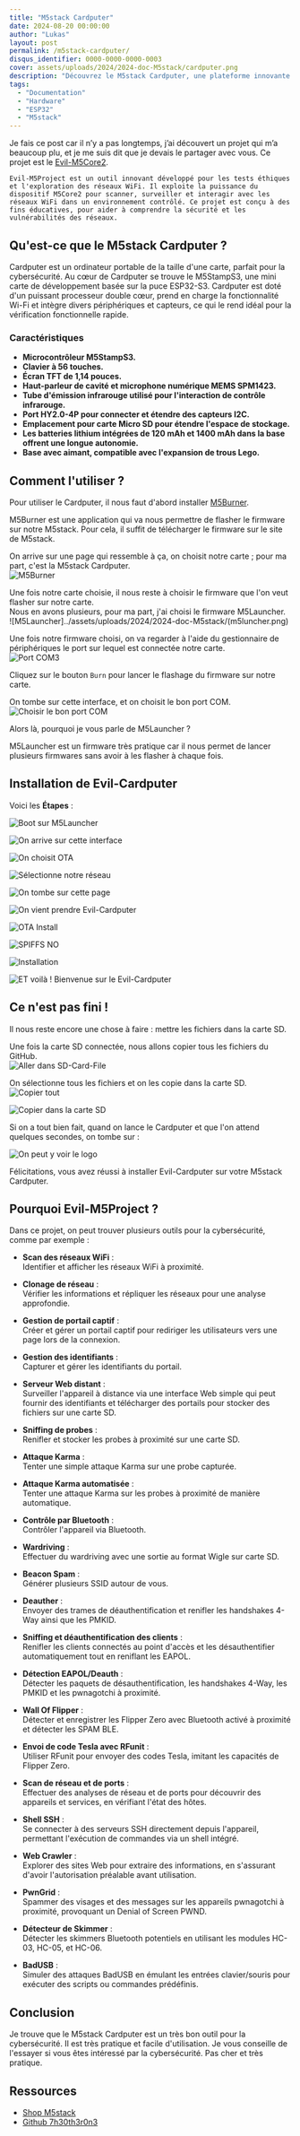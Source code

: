 ```yaml
---
title: "M5stack Cardputer"
date: 2024-08-20 00:00:00
author: "Lukas"
layout: post
permalink: /m5stack-cardputer/
disqus_identifier: 0000-0000-0000-0003
cover: assets/uploads/2024/2024-doc-M5stack/cardputer.png
description: "Découvrez le M5stack Cardputer, une plateforme innovante pour vos projets hardware avec ESP32."
tags:
  - "Documentation"
  - "Hardware"
  - "ESP32"
  - "M5stack"
---
```

Je fais ce post car il n’y a pas longtemps, j’ai découvert un projet qui m’a beaucoup plu, et je me suis dit que je devais le partager avec vous. Ce projet est le [Evil-M5Core2](https://github.com/7h30th3r0n3/Evil-M5Core2).
<!--more-->

`Evil-M5Project est un outil innovant développé pour les tests éthiques et l'exploration des réseaux WiFi. Il exploite la puissance du dispositif M5Core2 pour scanner, surveiller et interagir avec les réseaux WiFi dans un environnement contrôlé. Ce projet est conçu à des fins éducatives, pour aider à comprendre la sécurité et les vulnérabilités des réseaux.`

## Qu'est-ce que le M5stack Cardputer ?

Cardputer est un ordinateur portable de la taille d'une carte, parfait pour la cybersécurité. Au cœur de Cardputer se trouve le M5StampS3, une mini carte de développement basée sur la puce ESP32-S3. Cardputer est doté d'un puissant processeur double cœur, prend en charge la fonctionnalité Wi-Fi et intègre divers périphériques et capteurs, ce qui le rend idéal pour la vérification fonctionnelle rapide.

### Caractéristiques

- **Microcontrôleur M5StampS3.**
- **Clavier à 56 touches.**
- **Écran TFT de 1,14 pouces.**
- **Haut-parleur de cavité et microphone numérique MEMS SPM1423.**
- **Tube d'émission infrarouge utilisé pour l'interaction de contrôle infrarouge.**
- **Port HY2.0-4P pour connecter et étendre des capteurs I2C.**
- **Emplacement pour carte Micro SD pour étendre l'espace de stockage.**
- **Les batteries lithium intégrées de 120 mAh et 1400 mAh dans la base offrent une longue autonomie.**
- **Base avec aimant, compatible avec l'expansion de trous Lego.**

## Comment l'utiliser ?

Pour utiliser le Cardputer, il nous faut d'abord installer [M5Burner](https://docs.m5stack.com/en/uiflow/m5burner/intro).

M5Burner est une application qui va nous permettre de flasher le firmware sur notre M5stack. Pour cela, il suffit de télécharger le firmware sur le site de M5stack.

On arrive sur une page qui ressemble à ça, on choisit notre carte ; pour ma part, c'est la M5stack Cardputer.  
![M5Burner](../assets/uploads/2024/2024-doc-M5stack/M5Burner.png)

Une fois notre carte choisie, il nous reste à choisir le firmware que l'on veut flasher sur notre carte.  
Nous en avons plusieurs, pour ma part, j'ai choisi le firmware M5Launcher.  
![M5Launcher]../assets/uploads/2024/2024-doc-M5stack/(m5luncher.png)

Une fois notre firmware choisi, on va regarder à l'aide du gestionnaire de périphériques le port sur lequel est connectée notre carte.  
![Port COM3](../assets/uploads/2024/2024-doc-M5stack/perif.png)

Cliquez sur le bouton `Burn` pour lancer le flashage du firmware sur notre carte.

On tombe sur cette interface, et on choisit le bon port COM.  
![Choisir le bon port COM](../assets/uploads/2024/2024-doc-M5stack/burn.png)

Alors là, pourquoi je vous parle de M5Launcher ?

M5Launcher est un firmware très pratique car il nous permet de lancer plusieurs firmwares sans avoir à les flasher à chaque fois.

## Installation de Evil-Cardputer

Voici les **Étapes** :

![Boot sur M5Launcher](../assets/uploads/2024/2024-doc-M5stack/Etape1.png)

![On arrive sur cette interface](../assets/uploads/2024/2024-doc-M5stack/Etape2.png)

![On choisit OTA](../assets/uploads/2024/2024-doc-M5stack/Etape3.png)

![Sélectionne notre réseau](../assets/uploads/2024/2024-doc-M5stack/Etape4.png)

![On tombe sur cette page](../assets/uploads/2024/2024-doc-M5stack/Etape5.png)

![On vient prendre Evil-Cardputer](../assets/uploads/2024/2024-doc-M5stack/Etape6.png)

![OTA Install](../assets/uploads/2024/2024-doc-M5stack/Etape7.png)

![SPIFFS NO](../assets/uploads/2024/2024-doc-M5stack/Etape8.png)

![Installation](../assets/uploads/2024/2024-doc-M5stack/Etape9.png)

![ET voilà ! Bienvenue sur le Evil-Cardputer](Etape10.png)

## Ce n'est pas fini !

Il nous reste encore une chose à faire : mettre les fichiers dans la carte SD.

Une fois la carte SD connectée, nous allons copier tous les fichiers du GitHub.  
![Aller dans SD-Card-File](../assets/uploads/2024/2024-doc-M5stack/repo.png)

On sélectionne tous les fichiers et on les copie dans la carte SD.  
![Copier tout](../assets/uploads/2024/2024-doc-M5stack/copy_all.png)

![Copier dans la carte SD](../assets/uploads/2024/2024-doc-M5stack/disk.png)

Si on a tout bien fait, quand on lance le Cardputer et que l'on attend quelques secondes, on tombe sur :

![On peut y voir le logo](../assets/uploads/2024/2024-doc-M5stack/RUN-EVIL.png)

Félicitations, vous avez réussi à installer Evil-Cardputer sur votre M5stack Cardputer.

## Pourquoi Evil-M5Project ?

Dans ce projet, on peut trouver plusieurs outils pour la cybersécurité, comme par exemple :

- **Scan des réseaux WiFi** :  
  Identifier et afficher les réseaux WiFi à proximité.

- **Clonage de réseau** :  
  Vérifier les informations et répliquer les réseaux pour une analyse approfondie.

- **Gestion de portail captif** :  
  Créer et gérer un portail captif pour rediriger les utilisateurs vers une page lors de la connexion.

- **Gestion des identifiants** :  
  Capturer et gérer les identifiants du portail.

- **Serveur Web distant** :  
  Surveiller l'appareil à distance via une interface Web simple qui peut fournir des identifiants et télécharger des portails pour stocker des fichiers sur une carte SD.

- **Sniffing de probes** :  
  Renifler et stocker les probes à proximité sur une carte SD.

- **Attaque Karma** :  
  Tenter une simple attaque Karma sur une probe capturée.

- **Attaque Karma automatisée** :  
  Tenter une attaque Karma sur les probes à proximité de manière automatique.

- **Contrôle par Bluetooth** :  
  Contrôler l'appareil via Bluetooth.

- **Wardriving** :  
  Effectuer du wardriving avec une sortie au format Wigle sur carte SD.

- **Beacon Spam** :  
  Générer plusieurs SSID autour de vous.

- **Deauther** :  
  Envoyer des trames de déauthentification et renifler les handshakes 4-Way ainsi que les PMKID.

- **Sniffing et déauthentification des clients** :  
  Renifler les clients connectés au point d'accès et les désauthentifier automatiquement tout en reniflant les EAPOL.

- **Détection EAPOL/Deauth** :  
  Détecter les paquets de désauthentification, les handshakes 4-Way, les PMKID et les pwnagotchi à proximité.

- **Wall Of Flipper** :  
  Détecter et enregistrer les Flipper Zero avec Bluetooth activé à proximité et détecter les SPAM BLE.

- **Envoi de code Tesla avec RFunit** :  
  Utiliser RFunit pour envoyer des codes Tesla, imitant les capacités de Flipper Zero.

- **Scan de réseau et de ports** :  
  Effectuer des analyses de réseau et de ports pour découvrir des appareils et services, en vérifiant l'état des hôtes.

- **Shell SSH** :  
  Se connecter à des serveurs SSH directement depuis l'appareil, permettant l'exécution de commandes via un shell intégré.

- **Web Crawler** :  
  Explorer des sites Web pour extraire des informations, en s'assurant d'avoir l'autorisation préalable avant utilisation.

- **PwnGrid** :  
  Spammer des visages et des messages sur les appareils pwnagotchi à proximité, provoquant un Denial of Screen PWND.

- **Détecteur de Skimmer** :  
  Détecter les skimmers Bluetooth potentiels en utilisant les modules HC-03, HC-05, et HC-06.

- **BadUSB** :  
  Simuler des attaques BadUSB en émulant les entrées clavier/souris pour exécuter des scripts ou commandes prédéfinis.

## Conclusion

Je trouve que le M5stack Cardputer est un très bon outil pour la cybersécurité. Il est très pratique et facile d'utilisation. Je vous conseille de l'essayer si vous êtes intéressé par la cybersécurité. Pas cher et très pratique.

## Ressources

- [Shop M5stack](https://shop.m5stack.com/products/m5stack-cardputer-kit-w-m5stamps3)
- [Github 7h30th3r0n3](https://github.com/7h30th3r0n3/Evil-M5Core2)

